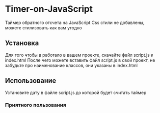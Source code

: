 # Timer-on-JavaScript
Таймер обратного отсчета на JavaScript
Css стили не добавлены, можете стилизовать как вам угодно

## Установка
Для того чтобы в работало в вашем проекте, скачайте файл script.js и index.html
После чего можете вставить файл script.js в свой проект, не забудьте про наименование классов, они указаны в index.html

## Использование
Установите дату в файле script.js до которой будет считать таймер

### Приятного пользования
